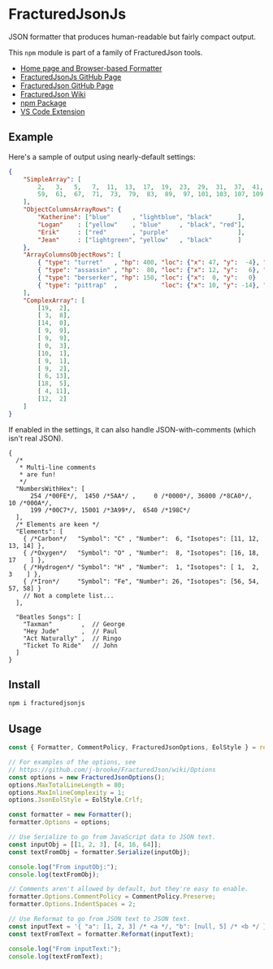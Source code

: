 # FracturedJsonJs
JSON formatter that produces human-readable but fairly compact output.

This `npm` module is part of a family of FracturedJson tools.
* [Home page and Browser-based Formatter](https://j-brooke.github.io/FracturedJson/)
* [FracturedJsonJs GitHub Page](https://github.com/j-brooke/FracturedJsonJs)
* [FracturedJson GitHub Page](https://github.com/j-brooke/FracturedJson)
* [FracturedJson Wiki](https://github.com/j-brooke/FracturedJson/wiki)
* [npm Package](https://www.npmjs.com/package/fracturedjsonjs)
* [VS Code Extension](https://marketplace.visualstudio.com/items?itemName=j-brooke.fracturedjsonvsc)

## Example

Here's a sample of output using nearly-default settings:

```json
{
    "SimpleArray": [
        2,   3,   5,   7,  11,  13,  17,  19,  23,  29,  31,  37,  41,  43,  47,  53,
        59,  61,  67,  71,  73,  79,  83,  89,  97, 101, 103, 107, 109, 113
    ],
    "ObjectColumnsArrayRows": {
        "Katherine": ["blue"      , "lightblue", "black"       ],
        "Logan"    : ["yellow"    , "blue"     , "black", "red"],
        "Erik"     : ["red"       , "purple"                   ],
        "Jean"     : ["lightgreen", "yellow"   , "black"       ]
    },
    "ArrayColumnsObjectRows": [
        { "type": "turret"   , "hp": 400, "loc": {"x": 47, "y":  -4}, "flags": "S"   },
        { "type": "assassin" , "hp":  80, "loc": {"x": 12, "y":   6}, "flags": "Q"   },
        { "type": "berserker", "hp": 150, "loc": {"x":  0, "y":   0}                 },
        { "type": "pittrap"  ,            "loc": {"x": 10, "y": -14}, "flags": "S,I" }
    ],
    "ComplexArray": [
        [19,  2],
        [ 3,  8],
        [14,  0],
        [ 9,  9],
        [ 9,  9],
        [ 0,  3],
        [10,  1],
        [ 9,  1],
        [ 9,  2],
        [ 6, 13],
        [18,  5],
        [ 4, 11],
        [12,  2]
    ]
}
```

If enabled in the settings, it can also handle JSON-with-comments (which isn't real JSON).

```jsonc
{
  /*
   * Multi-line comments
   * are fun!
   */
  "NumbersWithHex": [
      254 /*00FE*/,  1450 /*5AA*/ ,     0 /*0000*/, 36000 /*8CA0*/,    10 /*000A*/, 
      199 /*00C7*/, 15001 /*3A99*/,  6540 /*198C*/
  ], 
  /* Elements are keen */
  "Elements": [
    { /*Carbon*/   "Symbol": "C" , "Number":  6, "Isotopes": [11, 12, 13, 14] }, 
    { /*Oxygen*/   "Symbol": "O" , "Number":  8, "Isotopes": [16, 18, 17    ] }, 
    { /*Hydrogen*/ "Symbol": "H" , "Number":  1, "Isotopes": [ 1,  2,  3    ] }, 
    { /*Iron*/     "Symbol": "Fe", "Number": 26, "Isotopes": [56, 54, 57, 58] }  
    // Not a complete list...
  ], 

  "Beatles Songs": [
    "Taxman"        ,  // George
    "Hey Jude"      ,  // Paul  
    "Act Naturally" ,  // Ringo 
    "Ticket To Ride"   // John  
  ]
}
```

## Install

```sh
npm i fracturedjsonjs
```

## Usage

```js
const { Formatter, CommentPolicy, FracturedJsonOptions, EolStyle } = require('fracturedjsonjs');

// For examples of the options, see
// https://github.com/j-brooke/FracturedJson/wiki/Options
const options = new FracturedJsonOptions();
options.MaxTotalLineLength = 80;
options.MaxInlineComplexity = 1;
options.JsonEolStyle = EolStyle.Crlf;

const formatter = new Formatter();
formatter.Options = options;

// Use Serialize to go from JavaScript data to JSON text.
const inputObj = [[1, 2, 3], [4, 16, 64]];
const textFromObj = formatter.Serialize(inputObj);

console.log("From inputObj:");
console.log(textFromObj);

// Comments aren't allowed by default, but they're easy to enable.
formatter.Options.CommentPolicy = CommentPolicy.Preserve;
formatter.Options.IndentSpaces = 2;

// Use Reformat to go from JSON text to JSON text.
const inputText = '{ "a": [1, 2, 3] /* <a */, "b": [null, 5] /* <b */ }';
const textFromText = formatter.Reformat(inputText);

console.log("From inputText:");
console.log(textFromText);
```
